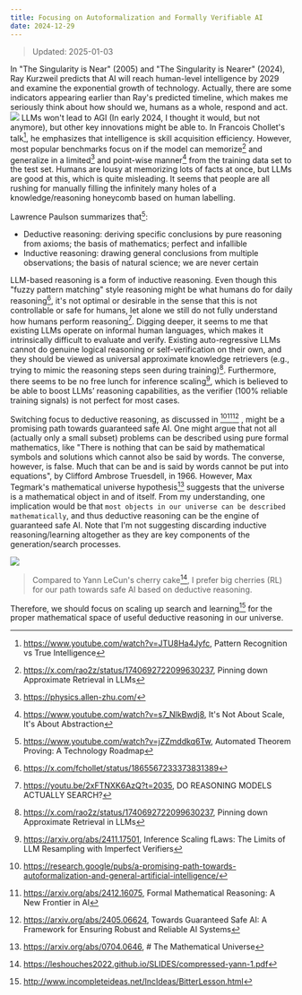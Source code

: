 ```yaml
---
title: Focusing on Autoformalization and Formally Verifiable AI
date: 2024-12-29
---
```

> Updated: 2025-01-03

In "The Singularity is Near" (2005) and "The Singularity is Nearer" (2024), Ray Kurzweil predicts that AI will reach human-level intelligence by 2029 and examine the exponential growth of technology. Actually, there are some indicators appearing earlier than Ray's predicted timeline, which makes me seriously think about how should we, humans as a whole, respond and act. 
![](file-20250103164302287.png)
LLMs won't lead to AGI (In early 2024, I thought it would, but not anymore), but other key innovations might be able to. In Francois Chollet's talk[^13], he emphasizes that intelligence is skill acquisition efficiency. However, most popular benchmarks focus on if the model can memorize[^1] and generalize in a limited[^2] and point-wise manner[^3] from the training data set to the test set. Humans are lousy at memorizing lots of facts at once, but LLMs are good at this, which is quite misleading. It seems that people are all rushing for manually filling the infinitely many holes of a knowledge/reasoning honeycomb based on human labelling. 

Lawrence Paulson summarizes that[^4]: 
- Deductive reasoning: deriving specific conclusions by pure reasoning from axioms; the basis of mathematics; perfect and infallible
- Inductive reasoning: drawing general conclusions from multiple observations; the basis of natural science; we are never certain 

LLM-based reasoning is a form of inductive reasoning. Even though this "fuzzy pattern matching" style reasoning might be what humans do for daily reasoning[^5], it's not optimal or desirable in the sense that this is not controllable or safe for humans, let alone we still do not fully understand how humans perform reasoning[^14]. Digging deeper, it seems to me that existing LLMs operate on informal human languages, which makes it intrinsically difficult to evaluate and verify. Existing auto-regressive LLMs cannot do genuine logical reasoning or self-verification on their own, and they should be viewed as universal approximate knowledge retrievers (e.g., trying to mimic the reasoning steps seen during training)[^1]. Furthermore, there seems to be no free lunch for inference scaling[^6], which is believed to be able to boost LLMs’ reasoning capabilities, as the verifier (100% reliable training signals) is not perfect for most cases.

Switching focus to deductive reasoning, as discussed in [^7][^8][^9] ,  might be a promising path towards guaranteed safe AI. One might argue that not all (actually only a small subset) problems can be described using pure formal mathematics, like "There is nothing that can be said by mathematical symbols and solutions which cannot also be said by words. The converse, however, is false. Much that can be and is said by words cannot be put into equations", by Clifford Ambrose Truesdell, in 1966. However, Max Tegmark's mathematical universe hypothesis[^10] suggests that the universe is a mathematical object in and of itself. From my understanding, one implication would be that `most objects in our universe can be described mathematically`, and thus deductive reasoning can be the engine of guaranteed safe AI. Note that I'm not suggesting discarding inductive reasoning/learning altogether as they are key components of the generation/search processes. 

![](file-20250104004451195.png)
> Compared to Yann LeCun's cherry cake[^12], I prefer big cherries (RL) for our path towards safe AI based on deductive reasoning.  

Therefore, we should focus on scaling up search and learning[^11] for the proper mathematical space of useful deductive reasoning in our universe.  

[^1]: https://x.com/rao2z/status/1740692722099630237, Pinning down Approximate Retrieval in LLMs
[^2]: https://physics.allen-zhu.com/
[^3]: https://www.youtube.com/watch?v=s7_NlkBwdj8, It's Not About Scale, It's About Abstraction
[^4]: https://www.youtube.com/watch?v=jZZmddkq6Tw, Automated Theorem Proving: A Technology Roadmap
[^5]: https://x.com/fchollet/status/1865567233373831389
[^6]: https://arxiv.org/abs/2411.17501, Inference Scaling fLaws: The Limits of LLM Resampling with Imperfect Verifiers
[^7]: https://research.google/pubs/a-promising-path-towards-autoformalization-and-general-artificial-intelligence/
[^8]: https://arxiv.org/abs/2412.16075, Formal Mathematical Reasoning: A New Frontier in AI
[^9]: https://arxiv.org/abs/2405.06624, Towards Guaranteed Safe AI: A Framework for Ensuring Robust and Reliable AI Systems
[^10]: https://arxiv.org/abs/0704.0646, # The Mathematical Universe
[^11]: http://www.incompleteideas.net/IncIdeas/BitterLesson.html
[^12]: https://leshouches2022.github.io/SLIDES/compressed-yann-1.pdf
[^13]: https://www.youtube.com/watch?v=JTU8Ha4Jyfc, Pattern Recognition vs True Intelligence
[^14]: https://youtu.be/2xFTNXK6AzQ?t=2035, DO REASONING MODELS ACTUALLY SEARCH?
